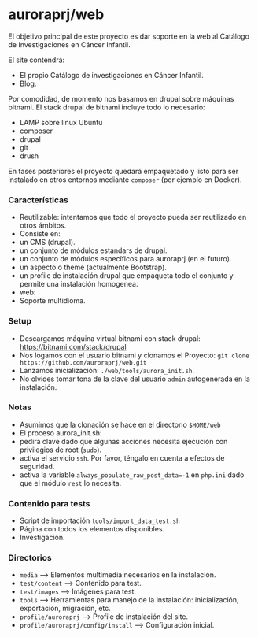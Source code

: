 # auroraprj/web

El objetivo principal de este proyecto es dar soporte en la web al Catálogo de Investigaciones en Cáncer Infantil.

El site contendrá:
* El propio Catálogo de investigaciones en Cáncer Infantil.
* Blog.

Por comodidad, de momento nos basamos en drupal sobre máquinas bitnami. El stack
drupal de bitnami incluye todo lo necesario:
- LAMP sobre linux Ubuntu
- composer
- drupal
- git
- drush

En fases posteriores el proyecto quedará empaquetado y listo para ser instalado
en otros entornos mediante `composer` (por ejemplo en Docker).

### Características

- Reutilizable: intentamos que todo el proyecto pueda ser reutilizado en otros ámbitos.
- Consiste en:
 - un CMS (drupal).
 - un conjunto de módulos estandars de drupal.
 - un conjunto de módulos específicos para auroraprj (en el futuro).
 - un aspecto o theme (actualmente Bootstrap).
 - un profile de instalación drupal que empaqueta todo el conjunto y permite una instalación homogenea.
- web:
 - Soporte multidioma.

### Setup

- Descargamos máquina virtual bitnami con stack drupal: https://bitnami.com/stack/drupal
- Nos logamos con el usuario bitnami y clonamos el Proyecto: `git clone https://github.com/auroraprj/web.git`
- Lanzamos inicialización: `./web/tools/aurora_init.sh`.
- No olvides tomar tona de la clave del usuario `admin` autogenerada en la instalación.

### Notas

- Asumimos que la clonación se hace en el directorio `$HOME/web`
- El proceso aurora_init.sh:
 - pedirá clave dado que algunas acciones necesita ejecución con privilegios de root (`sudo`).
 - activa el servicio `ssh`. Por favor, téngalo en cuenta a efectos de seguridad.
 - activa la variable `always_populate_raw_post_data=-1` en `php.ini` dado que el módulo `rest` lo necesita.

### Contenido para tests

- Script de importación `tools/import_data_test.sh`
 - Página con todos los elementos disponibles.
 - Investigación.

### Directorios

- `media` --> Elementos multimedia necesarios en la instalación.
- `test/content` --> Contenido para test.
- `test/images` --> Imágenes para test.
- `tools` --> Herramientas para manejo de la instalación: inicialización, exportación, migración, etc.
- `profile/auroraprj` --> Profile de instalación del site.
- `profile/auroraprj/config/install` --> Configuración inicial.
